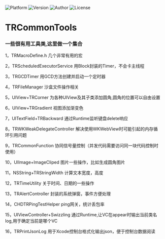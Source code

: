 
![Platform](https://img.shields.io/badge/Platform-iOS-ff69b4.svg)
![Version](https://img.shields.io/badge/Version-0.0.1-brightgreen.svg)
![Author](https://img.shields.io/badge/Author-junqingwuchu-green.svg)
![License](https://img.shields.io/badge/License-MIT-yellow.svg)

# TRCommonTools
### 一些很有用工具类,这里做一个集合

1，TRMacroDefine.h                           几个非常有用的宏 

2，TRScheduledExecutorService       用Block封装的Timer，不会卡主线程 

3，TRGCDTimer                                  用GCD方法创建并启动一个定时器  

4，TRFileManager                               沙盒文件操作相关

5，UIView+TRCorner                           为各种UIView及其子类添加圆角,圆角的位置可以自由设置

6，UIView+TRGradient                        视图添加渐变色

7，UITextField+TRBackward               通过Runtime监听键盘delete响应

8，TRWKWeakDelegateController       解决使用WKWebView时可能引起的内存循环引用问题

9，TRCommonFunction                       协同信号量控制（并发代码需要访问同一块代码控制时使用）

10，UIImage+ImageCliped                  图片一些操作，比如生成圆角图片

11，NSString+TRStringWidth              计算文本宽度，高度

12，TRTimeUtility                                 关于时间、日期的一些操作

13，TRAlertController                           封装的系统弹窗，事件方便处理

14，CHDTRPingTestHelper                  ping网关，统计丢包率

15，UIViewController+Swizzling           通过Runtime,让VC在appear时输出当前类名log,用于确定当前是哪个VC

16，TRPrintJsonLog                              用于Xcode控制台格式化输出json，便于控制台数据阅读
